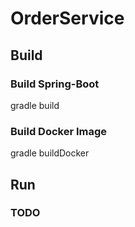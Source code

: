 # OrderService

## Build

### Build Spring-Boot

  gradle build

### Build Docker Image  

  gradle buildDocker

## Run

### TODO

